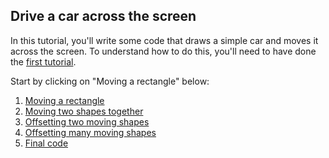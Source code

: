 ## Drive a car across the screen

In this tutorial, you'll write some code that draws a simple car and moves it across the screen.  To understand how to do this, you'll need to have done the [first tutorial](#first-draw-an-oval).

Start by clicking on "Moving a rectangle" below:

1. [Moving a rectangle](#car-moving-a-rectangle)
1. [Moving two shapes together](#car-moving-two-shapes-together)
1. [Offsetting two moving shapes](#car-offsetting-two-moving-shapes)
1. [Offsetting many moving shapes](#car-offsetting-many-moving-shapes)
1. [Final code](#car-final-code)
